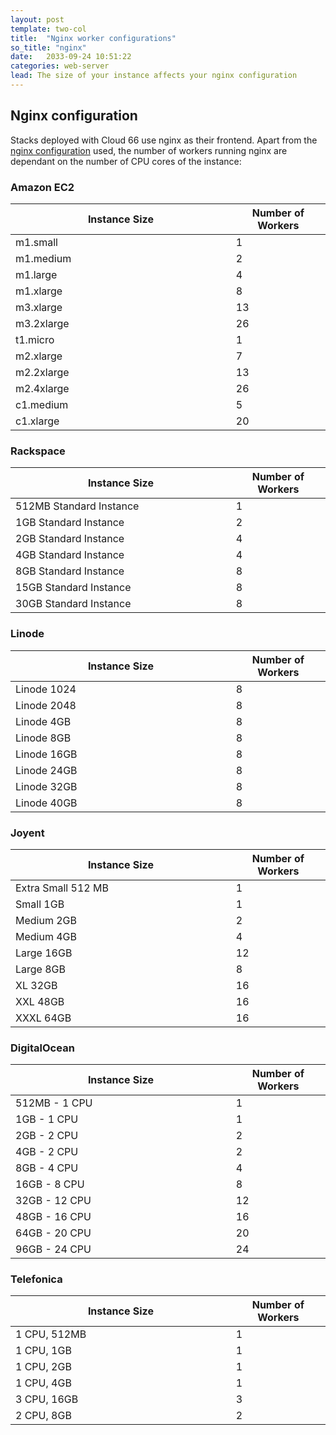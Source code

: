 ```yaml
---
layout: post
template: two-col
title:  "Nginx worker configurations"
so_title: "nginx"
date:   2033-09-24 10:51:22
categories: web-server
lead: The size of your instance affects your nginx configuration
---
```


## Nginx configuration
Stacks deployed with Cloud 66 use nginx as their frontend. Apart from the <a href="/web-server/nginx-config.html">nginx configuration</a> used, the number of workers running nginx are dependant on the number of CPU cores of the instance:
### Amazon EC2
<table class="table table-bordered table-striped">
  <colgroup>
    <col width="70%"/>
    <col width="30%"/>
  </colgroup>
	<thead>
		<tr>
			<th>Instance Size</th>
			<th class="num">Number of Workers</th>
		</tr>
	</thead>
	<tbody>
		<tr>
		<td>m1.small</td><td class="num">1</td>
		</tr>
		<tr>
		<td>m1.medium</td><td class="num">2</td>
		</tr>
		<tr>
		<td>m1.large</td><td class="num">4</td>
		</tr>
		<tr>
		<td>m1.xlarge</td><td class="num">8</td>
		</tr>
		<tr>
		<td>m3.xlarge</td><td class="num">13</td>
		</tr>
		<tr>
		<td>m3.2xlarge</td><td class="num">26</td>
		</tr>
		<tr>
		<td>t1.micro</td><td class="num">1</td>
		</tr>
		<tr>
		<td>m2.xlarge</td><td class="num">7</td>
		</tr>
		<tr>
		<td>m2.2xlarge</td><td class="num">13</td>
		</tr>
		<tr>
		<td>m2.4xlarge</td><td class="num">26</td>
		</tr>
		<tr>
		<td>c1.medium</td><td class="num">5</td>
		</tr>
		<tr>
		<td>c1.xlarge</td><td class="num">20</td>
		</tr>
	</tbody>
</table>

### Rackspace

<table class="table table-bordered table-striped">
  <colgroup>
    <col width="70%"/>
    <col width="30%"/>
  </colgroup>
	<thead>
		<tr>
			<th>Instance Size</th>
			<th class="num">Number of Workers</th>
		</tr>
	</thead>
	<tbody>
		<tr>
			<td>
			512MB Standard Instance</td><td class="num">1</td>
		</tr>
		<tr>
			<td>
			1GB Standard Instance</td><td class="num">2</td>
		</tr>
		<tr>
			<td>
			2GB Standard Instance</td><td class="num">4</td>
		</tr>
		<tr>
			<td>
			4GB Standard Instance</td><td class="num">4</td>
		</tr>
		<tr>
			<td>
			8GB Standard Instance</td><td class="num">8</td>
		</tr>
		<tr>
			<td>
			15GB Standard Instance</td><td class="num">8</td>
		</tr>
		<tr>
			<td>
			30GB Standard Instance</td><td class="num">8</td>
		</tr>
	</tbody>
</table>

### Linode

<table class="table table-bordered table-striped">
  <colgroup>
    <col width="70%"/>
    <col width="30%"/>
  </colgroup>
	<thead>
		<tr>
			<th>Instance Size</th>
			<th class="num">Number of Workers</th>
		</tr>
	</thead>
	<tbody>
		<tr><td>Linode 1024</td><td class="num">8</td></tr>
		<tr><td>Linode 2048</td><td class="num">8</td></tr>
		<tr><td>Linode 4GB</td><td class="num">8</td></tr>
		<tr><td>Linode 8GB</td><td class="num">8</td></tr>
		<tr><td>Linode 16GB</td><td class="num">8</td></tr>
		<tr><td>Linode 24GB</td><td class="num">8</td></tr>
		<tr><td>Linode 32GB</td><td class="num">8</td></tr>
		<tr><td>Linode 40GB</td><td class="num">8</td></tr>
	</tbody>
</table>

### Joyent

<table class="table table-bordered table-striped">
  <colgroup>
    <col width="70%"/>
    <col width="30%"/>
  </colgroup>
	<thead>
		<tr>
			<th>Instance Size</th>
			<th class="num">Number of Workers</th>
		</tr>
	</thead>
	<tbody>
		<tr><td>Extra Small 512 MB</td><td class="num">1</td></tr>
		<tr><td>Small 1GB</td><td class="num">1</td></tr>
		<tr><td>Medium 2GB</td><td class="num">2</td></tr>
		<tr><td>Medium 4GB</td><td class="num">4</td></tr>
		<tr><td>Large 16GB</td><td class="num">12</td></tr>
		<tr><td>Large 8GB</td><td class="num">8</td></tr>
		<tr><td>XL 32GB</td><td class="num">16</td></tr>
		<tr><td>XXL 48GB</td><td class="num">16</td></tr>
		<tr><td>XXXL 64GB</td><td class="num">16</td></tr>
	</tbody>
</table>

### DigitalOcean

<table class="table table-bordered table-striped">
  <colgroup>
    <col width="70%"/>
    <col width="30%"/>
  </colgroup>
	<thead>
		<tr>
			<th>Instance Size</th>
			<th class="num">Number of Workers</th>
		</tr>
	</thead>
	<tbody>
		<tr><td>512MB - 1 CPU</td><td class="num">1</td></tr>
		<tr><td>1GB - 1 CPU</td><td class="num">1</td></tr>
		<tr><td>2GB - 2 CPU</td><td class="num">2</td></tr>
		<tr><td>4GB - 2 CPU</td><td class="num">2</td></tr>
		<tr><td>8GB - 4 CPU</td><td class="num">4</td></tr>
		<tr><td>16GB - 8 CPU</td><td class="num">8</td></tr>
		<tr><td>32GB - 12 CPU</td><td class="num">12</td></tr>
		<tr><td>48GB - 16 CPU</td><td class="num">16</td></tr>
		<tr><td>64GB - 20 CPU</td><td class="num">20</td></tr>
		<tr><td>96GB - 24 CPU</td><td class="num">24</td></tr>
	</tbody>
</table>

### Telefonica

<table class="table table-bordered table-striped">
  <colgroup>
    <col width="70%"/>
    <col width="30%"/>
  </colgroup>
	<thead>
		<tr>
			<th>Instance Size</th>
			<th class="num">Number of Workers</th>
		</tr>
	</thead>
	<tbody>
		<tr><td>1 CPU, 512MB</td><td class="num">1</td></tr>
		<tr><td>1 CPU, 1GB</td><td class="num">1</td></tr>
		<tr><td>1 CPU, 2GB</td><td class="num">1</td></tr>
		<tr><td>1 CPU, 4GB</td><td class="num">1</td></tr>
		<tr><td>3 CPU, 16GB</td><td class="num">3</td></tr>
		<tr><td>2 CPU, 8GB</td><td class="num">2</td></tr>
	</tbody>
</table>

